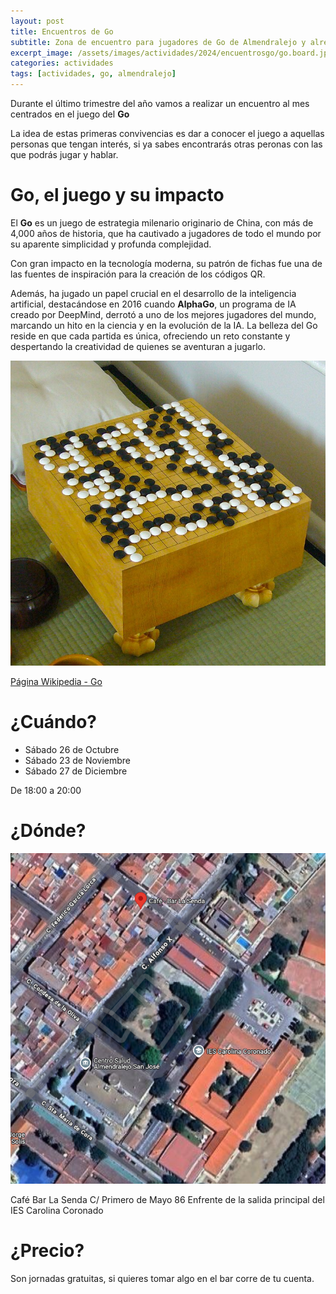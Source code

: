 ```yaml
---
layout: post
title: Encuentros de Go
subtitle: Zona de encuentro para jugadores de Go de Almendralejo y alrededores
excerpt_image: /assets/images/actividades/2024/encuentrosgo/go.board.jpeg
categories: actividades
tags: [actividades, go, almendralejo]
---
```


Durante el último trimestre del año vamos a realizar un encuentro al mes centrados en el juego del **Go**

La idea de estas primeras convivencias es dar a conocer el juego a aquellas personas que tengan interés, si ya sabes encontrarás otras peronas con las que podrás jugar y hablar.

# Go, el juego y su impacto

El **Go** es un juego de estrategia milenario originario de China, con más de 4,000 años de historia, que ha cautivado a jugadores de todo el mundo por su aparente simplicidad y profunda complejidad. 

Con gran impacto en la tecnología moderna, su patrón de fichas fue una de las fuentes de inspiración para la creación de los códigos QR. 

Además, ha jugado un papel crucial en el desarrollo de la inteligencia artificial, destacándose en 2016 cuando **AlphaGo**, un programa de IA creado por DeepMind, derrotó a uno de los mejores jugadores del mundo, marcando un hito en la ciencia y en la evolución de la IA. La belleza del Go reside en que cada partida es única, ofreciendo un reto constante y despertando la creatividad de quienes se aventuran a jugarlo.

![Goban](/assets/images/actividades/2024/encuentrosgo/go.board.jpeg)

[Página Wikipedia - Go]((https://es.wikipedia.org/wiki/Go))

# ¿Cuándo?

- Sábado 26 de Octubre
- Sábado 23 de Noviembre
- Sábado 27 de Diciembre

De 18:00 a 20:00

# ¿Dónde?

![La Senda](/assets/images/actividades/2024/encuentrosgo/go.lasenda.png)

Café Bar La Senda
C/ Primero de Mayo 86
Enfrente de la salida principal del IES Carolina Coronado

# ¿Precio?

Son jornadas gratuitas, si quieres tomar algo en el bar corre de tu cuenta.





